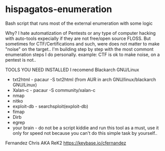 # hispagatos-enumeration
Bash script that runs most of the external enumeration with some logic

Why?
I hate automatization of Pentests or any type of computer hacking with auto-tools expecially
if they are not free/open source FLOSS.
But sometimes for CTF/Certifications and such, were does not matter to make "noise" on the target.. 
I'm building step by step with the most commont enumeration steps I do personally.
example: 
CTF is ok to make noise, on a pentest is not..


TOOLS YOU NEED INSTALLED
I recomend Blackarch GNU/Linux

- txt2html - pacaur -S txt2html (from AUR in arch GNU/linux/blackarch GNU/Linux)
- Xalan-c - pacaur -S community/xalan-c 
- nmap
- nitko
- exploit-db - searchsploit(exploit-db)
- fimap
- Dirb
- egrep
- your brain - do not be a script kiddie and run this tool as a must, use it only for speed
not because you can't do this simple task by yourself.. 




Fernandez Chris AKA ReK2
https://keybase.io/cfernandez
